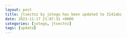 ```yaml
---
layout: post
title: jtsectnz by jotego has been updated to 3141abc
date: 2023-11-17 21:07:31 +0000
categories: [jotego, jtsectnz]
tags: [update]
---
```


